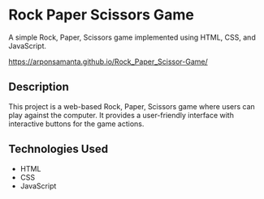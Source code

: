 # Rock Paper Scissors Game

A simple Rock, Paper, Scissors game implemented using HTML, CSS, and JavaScript.

https://arponsamanta.github.io/Rock_Paper_Scissor-Game/

## Description

This project is a web-based Rock, Paper, Scissors game where users can play against the computer. It provides a user-friendly interface with interactive buttons for the game actions.

## Technologies Used

- HTML
- CSS
- JavaScript


